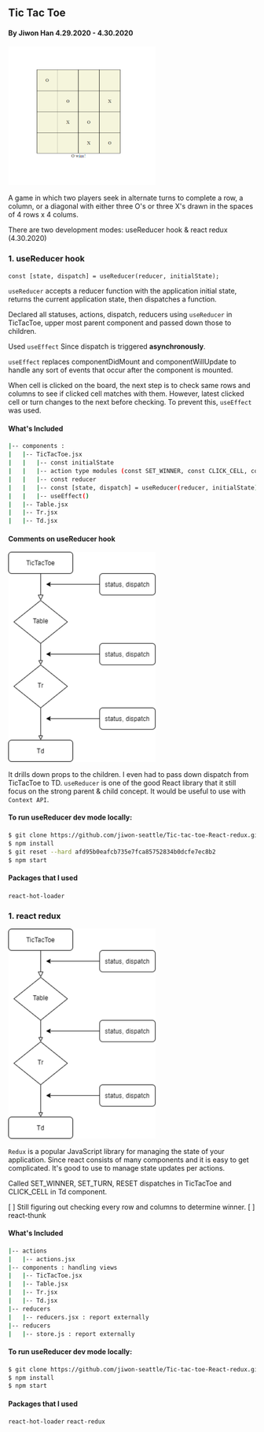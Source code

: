 
## Tic Tac Toe

#### By Jiwon Han 4.29.2020 - 4.30.2020

<img src="src/img/hook.png" width="300px" />

A game in which two players seek in alternate turns to complete a row, a column, or a diagonal with either three O's or three X's drawn in the spaces of 4 rows x 4 colums.
 
There are two development modes: useReducer hook & react redux (4.30.2020)

### 1. useReducer hook

`const [state, dispatch] = useReducer(reducer, initialState);`

`useReducer` accepts a reducer function with the application initial state, returns the current application state, then dispatches a function.

Declared all statuses, actions, dispatch, reducers using `useReducer` in TicTacToe, upper most parent component and passed down those to children. 

Used `useEffect` Since dispatch is triggered **asynchronously**.

`useEffect` replaces componentDidMount and componentWillUpdate to handle any sort of events that occur after the component is mounted.

When cell is clicked on the board, the next step is to check same rows and columns to see if clicked cell matches with them. However, latest clicked cell or turn changes to the next before checking. To prevent this, `useEffect` was used.  

#### What's Included

```bash 
|-- components :
|   |-- TicTacToe.jsx
|   |   |-- const initialState
|   |   |-- action type modules (const SET_WINNER, const CLICK_CELL, const SET_TURN, const RESET)
|   |   |-- const reducer
|   |   |-- const [state, dispatch] = useReducer(reducer, initialState);
|   |   |-- useEffect()
|   |-- Table.jsx
|   |-- Tr.jsx 
|   |-- Td.jsx 
```

#### Comments on useReducer hook

<img src="src/img/hookDiagram.png" width="300px" /> 

It drills down props to the children. I even had to pass down dispatch from TicTacToe to TD. 
`useReducer` is one of the good React library that it still focus on the strong parent & child concept. It would be useful to use with `Context API`.  

#### To run useReducer dev mode locally:

```bash 
$ git clone https://github.com/jiwon-seattle/Tic-tac-toe-React-redux.git 
$ npm install
$ git reset --hard afd95b0eafcb735e7fca85752834b0dcfe7ec8b2
$ npm start
```

#### Packages that I used

`react-hot-loader`

### 1. react redux 

<img src="src/img/hookDiagram.png" width="300px" />

`Redux` is a popular JavaScript library for managing the state of your application. Since react consists of many components and it is easy to get complicated. It's good to use to manage state updates per actions.

Called SET_WINNER, SET_TURN, RESET dispatches in TicTacToe and CLICK_CELL in Td component.

[ ] Still figuring out checking every row and columns to determine winner.
[ ] react-thunk

#### What's Included

```bash 
|-- actions
|   |-- actions.jsx
|-- components : handling views
|   |-- TicTacToe.jsx
|   |-- Table.jsx
|   |-- Tr.jsx 
|   |-- Td.jsx 
|-- reducers
|   |-- reducers.jsx : report externally
|-- reducers
|   |-- store.js : report externally
```

#### To run useReducer dev mode locally:

```bash 
$ git clone https://github.com/jiwon-seattle/Tic-tac-toe-React-redux.git
$ npm install
$ npm start 
```

#### Packages that I used

`react-hot-loader`
`react-redux`
